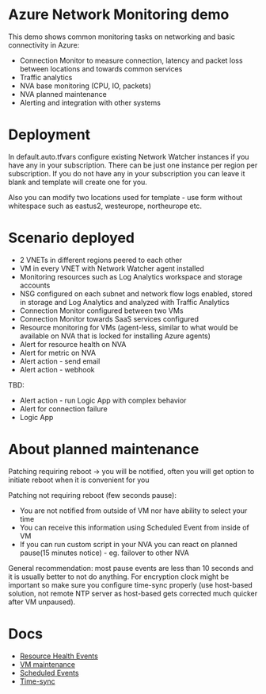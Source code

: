 # Azure Network Monitoring demo
This demo shows common monitoring tasks on networking and basic connectivity in Azure:
- Connection Monitor to measure connection, latency and packet loss between locations and towards common services
- Traffic analytics
- NVA base monitoring (CPU, IO, packets)
- NVA planned maintenance
- Alerting and integration with other systems

# Deployment
In default.auto.tfvars configure existing Network Watcher instances if you have any in your subscription. There can be just one instance per region per subscription. If you do not have any in your subscription you can leave it blank and template will create one for you.

Also you can modify two locations used for template - use form without whitespace such as eastus2, westeurope, northeurope etc.

# Scenario deployed
- 2 VNETs in different regions peered to each other
- VM in every VNET with Network Watcher agent installed
- Monitoring resources such as Log Analytics workspace and storage accounts
- NSG configured on each subnet and network flow logs enabled, stored in storage and Log Analytics and analyzed with Traffic Analytics
- Connection Monitor configured between two VMs
- Connection Monitor towards SaaS services configured
- Resource monitoring for VMs (agent-less, similar to what would be available on NVA that is locked for installing Azure agents)
- Alert for resource health on NVA
- Alert for metric on NVA
- Alert action - send email
- Alert action - webhook
  
TBD:
- Alert action - run Logic App with complex behavior
- Alert for connection failure
- Logic App

# About planned maintenance
Patching requiring reboot -> you will be notified, often you will get option to initiate reboot when it is convenient for you

Patching not requiring reboot (few seconds pause):
- You are not notified from outside of VM nor have ability to select your time
- You can receive this information using Scheduled Event from inside of VM
- If you can run custom script in your NVA you can react on planned pause(15 minutes notice) - eg. failover to other NVA

General recommendation: most pause events are less than 10 seconds and it is usually better to not do anything. For encryption clock might be important so make sure you configure time-sync properly (use host-based solution, not remote NTP server as host-based gets corrected much quicker after VM unpaused).

# Docs
- [Resource Health Events](https://learn.microsoft.com/en-us/azure/service-health/resource-health-vm-annotation)
- [VM maintenance](https://learn.microsoft.com/en-us/azure/virtual-machines/maintenance-and-update)
- [Scheduled Events](https://learn.microsoft.com/en-us/azure/virtual-machines/linux/scheduled-events)
- [Time-sync](https://learn.microsoft.com/en-us/azure/virtual-machines/linux/time-sync)